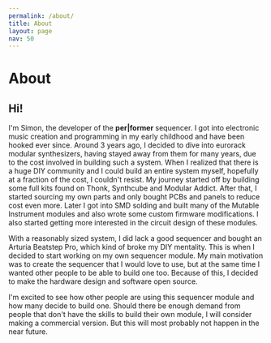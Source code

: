 ```yaml
---
permalink: /about/
title: About
layout: page
nav: 50
---
```


# About

## Hi!

I'm Simon, the developer of the **per\|former** sequencer. I got into electronic music creation and programming in my early childhood and have been hooked ever since. Around 3 years ago, I decided to dive into eurorack modular synthesizers, having stayed away from them for many years, due to the cost involved in building such a system. When I realized that there is a huge DIY community and I could build an entire system myself, hopefully at a fraction of the cost, I couldn't resist. My journey started off by building some full kits found on Thonk, Synthcube and Modular Addict. After that, I started sourcing my own parts and only bought PCBs and panels to reduce cost even more. Later I got into SMD solding and built many of the Mutable Instrument modules and also wrote some custom firmware modifications. I also started getting more interested in the circuit design of these modules.

With a reasonably sized system, I did lack a good sequencer and bought an Arturia Beatstep Pro, which kind of broke my DIY mentality. This is when I decided to start working on my own sequencer module. My main motivation was to create the sequencer that I would love to use, but at the same time I wanted other people to be able to build one too. Because of this, I decided to make the hardware design and software open source.

I'm excited to see how other people are using this sequencer module and how many decide to build one. Should there be enough demand from people that don't have the skills to build their own module, I will consider making a commercial version. But this will most probably not happen in the near future.